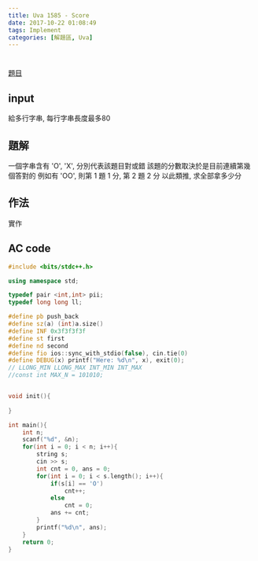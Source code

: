 ```yaml
---
title: Uva 1585 - Score
date: 2017-10-22 01:08:49
tags: Implement
categories: [解題區, Uva]
---
```


#
[題目](https://uva.onlinejudge.org/index.php?option=com_onlinejudge&Itemid=8&category=448&page=show_problem&problem=4460)

## input
給多行字串, 每行字串長度最多80

## 題解
一個字串含有 'O', 'X', 分別代表該題目對或錯
該題的分數取決於是目前連續第幾個答對的
例如有 'OO', 則第 1 題 1 分, 第 2 題 2 分
以此類推, 求全部拿多少分

## 作法
實作

## AC code
```cpp
#include <bits/stdc++.h>

using namespace std;

typedef pair <int,int> pii;
typedef long long ll;

#define pb push_back
#define sz(a) (int)a.size()
#define INF 0x3f3f3f3f
#define st first
#define nd second
#define fio ios::sync_with_stdio(false), cin.tie(0)
#define DEBUG(x) printf("Here: %d\n", x), exit(0);
// LLONG_MIN LLONG_MAX INT_MIN INT_MAX
//const int MAX_N = 101010;


void init(){
    
}

int main(){
    int n;
    scanf("%d", &n);
    for(int i = 0; i < n; i++){
        string s;
        cin >> s;
        int cnt = 0, ans = 0;
        for(int i = 0; i < s.length(); i++){
            if(s[i] == 'O')
                cnt++;
            else
                cnt = 0;
            ans += cnt;
        }
        printf("%d\n", ans);
    }
    return 0;
}
```
